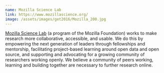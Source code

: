 ```yaml
---
name: Mozilla Science Lab
link: https://www.mozillascience.org/
image: /assets/images/get2016/Mozilla_200.jpg
---
```


[Mozilla Science Lab](https://www.mozillascience.org/) (a program of the Mozilla Foundation) works to make research more collaborative, accessible, and usable. We do this by empowering the next generation of leaders through fellowships and mentorship, facilitating project-based learning around open data and open source, and supporting and advocating for a growing community of researchers working openly. We believe a community of peers working, learning and building together are necessary to further research online.
